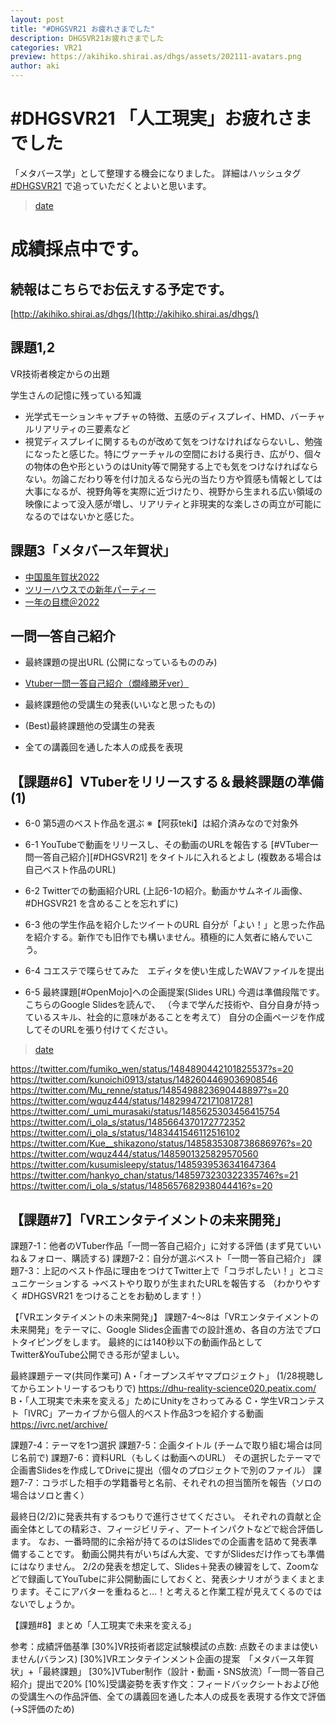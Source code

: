 ```yaml
---
layout: post
title: "#DHGSVR21 お疲れさまでした"
description: DHGSVR21お疲れさまでした
categories: VR21
preview: https://akihiko.shirai.as/dhgs/assets/202111-avatars.png
author: aki
---
```



# #DHGSVR21 「人工現実」お疲れさまでした

「メタバース学」として整理する機会になりました。
詳細はハッシュタグ [#DHGSVR21](https://twitter.com/hashtag/DHGSVR21?src=hashtag_click&f=live) で追っていただくとよいと思います。

<blockquote class="twitter-tweet" data-width="550" data-dnt="true"><p lang="ja" dir="ltr"></p><a href="https://twitter.com/o_ob/status/1489510883814690816">date</a></blockquote>



# 成績採点中です。

## 続報はこちらでお伝えする予定です。

[http://akihiko.shirai.as/dhgs/](http://akihiko.shirai.as/dhgs/)


## 課題1,2

VR技術者検定からの出題

学生さんの記憶に残っている知識

- 光学式モーションキャプチャの特徴、五感のディスプレイ、HMD、バーチャルリアリティの三要素など
- 視覚ディスプレイに関するものが改めて気をつけなければならないし、勉強になったと感じた。特にヴァーチャルの空間における奥行き、広がり、個々の物体の色や形というのはUnity等で開発する上でも気をつけなければならない。勿論こだわり等を付け加えるなら光の当たり方や質感も情報としては大事になるが、視野角等を実際に近づけたり、視野から生まれる広い領域の映像によって没入感が増し、リアリティと非現実的な楽しさの両立が可能になるのではないかと感じた。


## 課題3「メタバース年賀状」

- [中国風年賀状2022](https://hubs.mozilla.com/6m9QZG5/G201TG2029)
- [ツリーハウスでの新年パーティー](https://hubs.mozilla.com/zrpEGse/G211TG2032)
- [一年の目標＠2022](https://hubs.mozilla.com/CD3qUV7/G211TG2074)


## 一問一答自己紹介	

- 最終課題の提出URL	(公開になっているもののみ)

- [Vtuber一問一答自己紹介（燗峰勝牙ver）](https://www.youtube.com/watch?v=DHO2fSUPmmY)

- 最終課題他の受講生の発表(いいなと思ったもの)

- (Best)最終課題他の受講生の発表

- 全ての講義回を通した本人の成長を表現

## 【課題#6】VTuberをリリースする＆最終課題の準備(1)

- 6-0 第5週のベスト作品を選ぶ ※【阿荻teki】は紹介済みなので対象外
- 6-1 YouTubeで動画をリリースし、その動画のURLを報告する
[#VTuber一問一答自己紹介][#DHGSVR21] をタイトルに入れるとよし
(複数ある場合は自己ベスト作品のURL)

- 6-2 Twitterでの動画紹介URL
(上記6-1の紹介。動画かサムネイル画像、 #DHGSVR21 を含めることを忘れずに)
- 6-3 他の学生作品を紹介したツイートのURL
自分が「よい！」と思った作品を紹介する。新作でも旧作でも構いません。積極的に人気者に絡んでいこう。
- 6-4 コエステで喋らせてみた　エディタを使い生成したWAVファイルを提出
- 6-5 最終課題[#OpenMojo]への企画提案(Slides URL)
今週は準備段階です。こちらのGoogle Slidesを読んで、
（今まで学んだ技術や、自分自身が持っているスキル、社会的に意味があることを考えて）
自分の企画ページを作成してそのURLを張り付けてください。 


<blockquote class="twitter-tweet" data-width="550" data-dnt="true"><p lang="ja" dir="ltr"></p><a href="https://twitter.com/AshtraSpirit/status/1485199230650433540">date</a></blockquote>


https://twitter.com/fumiko_wen/status/1484890442101825537?s=20
https://twitter.com/kunoichi0913/status/1482604469036908546
https://twitter.com/Mu_renne/status/1485498823690448897?s=20
https://twitter.com/wquz444/status/1482994721710817281
https://twitter.com/_umi_murasaki/status/1485625303456415754
https://twitter.com/i_ola_s/status/1485664370172772352
https://twitter.com/i_ola_s/status/1483441546112516102
https://twitter.com/Kue__shikazono/status/1485835308738686976?s=20
https://twitter.com/wquz444/status/1485901325829570560
https://twitter.com/kusumisleepy/status/1485939536341647364
https://twitter.com/hankyo_chan/status/1485973230322335746?s=21
https://twitter.com/i_ola_s/status/1485657682938044416?s=20


## 【課題#7】「VRエンタテイメントの未来開発」

課題7-1：他者のVTuber作品「一問一答自己紹介」に対する評価
(まず見ていいね＆フォロー、購読する)
課題7-2：自分が選ぶベスト「一問一答自己紹介」
課題7-3：上記のベスト作品に理由をつけてTwitter上で「コラボしたい！」とコミュニケーションする
→ベストやり取りが生まれたURLを報告する
（わかりやすく #DHGSVR21 をつけることをお勧めします！）


【「VRエンタテイメントの未来開発」】
課題7-4～8は「VRエンタテイメントの未来開発」をテーマに、Google Slides企画書での設計進め、各自の方法でプロトタイピングをします。
最終的には140秒以下の動画作品としてTwitter&YouTube公開できる形が望ましい。

最終課題テーマ(共同作業可)
A・「オープンスギヤマプロジェクト」
(1/28視聴してからエントリーするつもりで) https://dhu-reality-science020.peatix.com/
B・「人工現実で未来を変える」ためにUnityをさわってみる
C・学生VRコンテスト「IVRC」アーカイブから個人的ベスト作品3つを紹介する動画
https://ivrc.net/archive/

課題7-4：テーマを1つ選択
課題7-5：企画タイトル
(チームで取り組む場合は同じ名前で)
課題7-6：資料URL（もしくは動画へのURL）
その選択したテーマで企画書Slidesを作成してDriveに提出（個々のプロジェクトで別のファイル）
課題7-7：コラボした相手の学籍番号と名前、それぞれの担当箇所を報告（ソロの場合はソロと書く）

最終日(2/2)に発表共有するつもりで進行させてください。
それぞれの貢献と企画全体としての精彩さ、フィージビリティ、アートインパクトなどで総合評価します。
なお、一番時間的に余裕が持てるのはSlidesでの企画書を詰めて発表準備することです。
動画公開共有がいちばん大変、ですがSlidesだけ作っても準備にはなりません。
2/2の発表を想定して、Slides＋発表の練習をして、Zoomなどで録画してYouTubeに非公開動画にしておくと、発表シナリオがうまくまとまります。そこにアバターを重ねると…！と考えると作業工程が見えてくるのではないでしょうか。

【課題#8】まとめ「人工現実で未来を変える」

参考：成績評価基準
[30%]VR技術者認定試験模試の点数: 点数そのままは使いません(バランス)
[30%]VRエンタテインメント企画の提案　「メタバース年賀状」+「最終課題」
[30%]VTuber制作（設計・動画・SNS放流）「一問一答自己紹介」提出で20%
[10%]受講姿勢を表す作文：フィードバックシートおよび他の受講生への作品評価、全ての講義回を通した本人の成長を表現する作文で評価 (→S評価のため)



